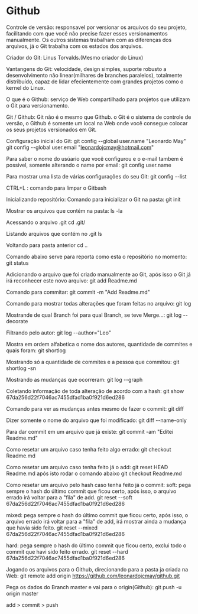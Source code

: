 # Github

Controle de versão: responsavel por versionar os arquivos do seu projeto, facilitando com que você não precise fazer esses versionamentos manualmente. Os outros sistemas trabalham com as diferenças dos arquivos, já o Git trabalha com os estados dos arquivos.

Criador do Git: Linus Torvalds.(Mesmo criador do Linux)

Vantangens do Git: velocidade, design simples, suporte robusto a desenvolvimento não linear(milhares de branches paralelos), totalmente distribuído, capaz de lidar efecientemente com grandes projetos como o kernel do Linux.

O que é o Github: serviço de Web compartilhado para projetos que utilizam o Git para versionamento.

Git / Github: Git não é o mesmo que Github. o Git é o sistema de controle de versão, o Github é somente um local na Web onde você consegue colocar os seus projetos versionados em Git.

Configuração inicial do Git:
git config --global user.name "Leonardo May"
git config --global user.email "leonardojcmay@hotmail.com"

Para saber o nome do usúario que você configurou e o e-mail tambem é possivel, somente alterando o name por email:
git config user.name

Para mostrar uma lista de várias configurações do seu Git:
git config --list

CTRL+L : comando para limpar o Gitbash

Inicializando repositório:
Comando para inicializar o Git na pasta:
git init

Mostrar os arquivos que contém na pasta:
ls -la

Acessando o arquivo .git
cd .git/

Listando arquivos que contém no .git
ls

Voltando para pasta anterior
cd ..

Comando abaixo serve para reporta como esta o repositório no momento:
git status

Adicionando o arquivo que foi criado manualmente ao Git, após isso o Git já irá reconhecer este novo arquivo:
git add Readme.md

Comando para commitar:
git commit -m "Add Readme.md"

Comando para mostrar todas alterações que foram feitas no arquivo:
git log

Mostrande de qual Branch foi para qual Branch, se teve Merge...:
git log --decorate

Filtrando pelo autor:
git log --author="Leo"

Mostra em ordem alfabetica o nome dos autores, quantidade de commites e quais foram:
git shortlog

Mostrando só a quantidade de commites e a pessoa que commitou:
git shortlog -sn

Mostrando as mudanças que ocorreram:
git log --graph

Coletando informação de toda alteração de acordo com a hash:
git show 67da256d22f7046ac7455dfad1ba0f921d6ed286

Comando para ver as mudanças antes mesmo de fazer o commit:
git diff

Dizer somente o nome do arquivo que foi modificado:
git diff --name-only

Para dar commit em um arquivo que já existe:
git commit -am "Editei Readme.md"

Como resetar um arquivo caso tenha feito algo errado:
git checkout Readme.md

Como resetar um arquivo caso tenha feito já o add:
git reset HEAD Readme.md
após isto rodar o comando abaixo
git checkout Readme.md

Como resetar um arquivo pelo hash caso tenha feito já o commit:
soft: pega sempre o hash do último commit que ficou certo, após isso, o arquivo errado irá voltar para a "fila" de add.
git reset --soft 67da256d22f7046ac7455dfad1ba0f921d6ed286

mixed: pega sempre o hash do último commit que ficou certo,  após isso, o arquivo errado irá voltar para a "fila" de add, irá mostrar ainda a mudança que havia sido feito.
git reset --mixed 67da256d22f7046ac7455dfad1ba0f921d6ed286

hard: pega sempre o hash do último commit que ficou certo, exclui todo o commit que havi sido feito errado.
git reset --hard 67da256d22f7046ac7455dfad1ba0f921d6ed286

Jogando os arquivos para o Github, direcionando para a pasta ja criada na Web:
git remote add origin https://github.com/leonardojcmay/github.git

Pega os dados do Branch master e vai para o origin(Github):
git push -u origin master

add > commit > push